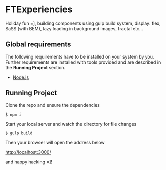 # FTExperiencies

Holiday fun =], building components using gulp build system, display: flex, SaSS (with BEM), lazy loading in background images, fractal etc... 

## Global requirements
The following requirements have to be installed on your system by you. Further requirements are installed with tools provided and are described in the **Running Project** section.

 * [Node.js](http://nodejs.org)

## Running Project

Clone the repo and ensure the dependencies

```console
$ npm i
```

Start your local server and watch the directory for file changes

```console
$ gulp build
```

Then your browser will open the address below

[http://localhost:3000/](http://localhost:3000)

 and happy hacking =]!
